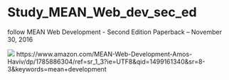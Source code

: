 # Study_MEAN_Web_dev_sec_ed
follow MEAN Web Development - Second Edition Paperback – November 30, 2016


<img src = "https://images-na.ssl-images-amazon.com/images/I/41hz5yYxcIL._SX404_BO1,204,203,200_.jpg"/>
https://www.amazon.com/MEAN-Web-Development-Amos-Haviv/dp/1785886304/ref=sr_1_3?ie=UTF8&qid=1499161340&sr=8-3&keywords=mean+development
